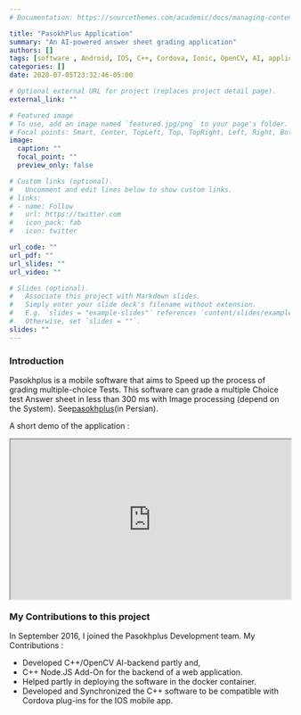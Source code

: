 ```yaml
---
# Documentation: https://sourcethemes.com/academic/docs/managing-content/

title: "PasokhPlus Application"
summary: "An AI-powered answer sheet grading application"
authors: []
tags: [software , Android, IOS, C++, Cordova, Ionic, OpenCV, AI, application]
categories: []
date: 2020-07-05T23:32:46-05:00

# Optional external URL for project (replaces project detail page).
external_link: ""

# Featured image
# To use, add an image named `featured.jpg/png` to your page's folder.
# Focal points: Smart, Center, TopLeft, Top, TopRight, Left, Right, BottomLeft, Bottom, BottomRight.
image:
  caption: ""
  focal_point: ""
  preview_only: false

# Custom links (optional).
#   Uncomment and edit lines below to show custom links.
# links:
# - name: Follow
#   url: https://twitter.com
#   icon_pack: fab
#   icon: twitter

url_code: ""
url_pdf: ""
url_slides: ""
url_video: ""

# Slides (optional).
#   Associate this project with Markdown slides.
#   Simply enter your slide deck's filename without extension.
#   E.g. `slides = "example-slides"` references `content/slides/example-slides.md`.
#   Otherwise, set `slides = ""`.
slides: ""
---
```


### Introduction 

Pasokhplus is a mobile software that aims to Speed up the process of grading multiple-choice Tests. This software can grade a multiple Choice test Answer sheet in less than 300 ms with Image processing (depend on the System). See[pasokhplus](www3.Pasokhplus.ir)(in Persian).

A short demo of the application : 

<style>.h_iframe-aparat_embed_frame{position:relative;}.h_iframe-aparat_embed_frame .ratio{display:block;width:100%;height:auto;}.h_iframe-aparat_embed_frame iframe{position:absolute;top:0;left:0;width:100%;height:100%;}</style><div class="h_iframe-aparat_embed_frame"><span style="display: block;padding-top: 57%"></span><iframe src="https://www.aparat.com/video/video/embed/videohash/vwPo2/vt/frame" allowFullScreen="true" webkitallowfullscreen="true" mozallowfullscreen="true"></iframe></div>


### My Contributions to this project

In September 2016, I joined the Pasokhplus Development team. My Contributions :

* Developed C++/OpenCV AI-backend partly and,
* C++ Node.JS Add-On for the backend of a web application. 
* Helped partly in deploying the software in the docker container.
* Developed and Synchronized the C++ software to be compatible with Cordova plug-ins for the IOS mobile app.



